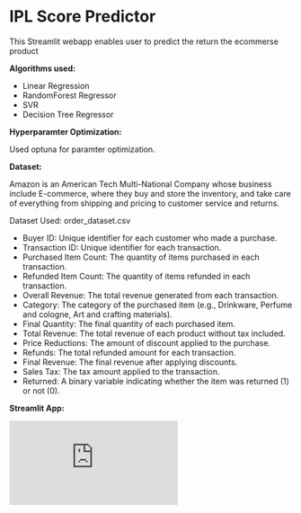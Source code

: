 # IPL Score Predictor

This Streamlit webapp enables user to predict the return the ecommerse product 

**Algorithms used:**

* Linear Regression
* RandomForest Regressor
* SVR
* Decision Tree Regressor

**Hyperparamter Optimization:**

Used optuna for paramter optimization.

**Dataset:**

Amazon is an American Tech Multi-National Company whose business include E-commerce, where they buy and store the inventory, and take care of everything from shipping and pricing to customer service and returns.

Dataset Used: order_dataset.csv

*	Buyer ID: Unique identifier for each customer who made a purchase.
*	Transaction ID: Unique identifier for each transaction.
*	Purchased Item Count: The quantity of items purchased in each transaction.
*	Refunded Item Count: The quantity of items refunded in each transaction.
*	Overall Revenue: The total revenue generated from each transaction.
*	Category: The category of the purchased item (e.g., Drinkware, Perfume and cologne, Art and crafting materials).
*	Final Quantity: The final quantity of each purchased item.
*	Total Revenue: The total revenue of each product without tax included.
*	Price Reductions: The amount of discount applied to the purchase.
*	Refunds: The total refunded amount for each transaction.
*	Final Revenue: The final revenue after applying discounts.
*	Sales Tax: The tax amount applied to the transaction.
*	Returned: A binary variable indicating whether the item was returned (1) or not (0).

**Streamlit App:**

![](https://github.com/Mohan-Raj-0402/E-commerse/blob/main/predict_page.py)
